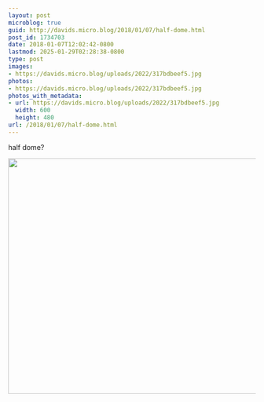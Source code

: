 ```yaml
---
layout: post
microblog: true
guid: http://davids.micro.blog/2018/01/07/half-dome.html
post_id: 1734703
date: 2018-01-07T12:02:42-0800
lastmod: 2025-01-29T02:28:38-0800
type: post
images:
- https://davids.micro.blog/uploads/2022/317bdbeef5.jpg
photos:
- https://davids.micro.blog/uploads/2022/317bdbeef5.jpg
photos_with_metadata:
- url: https://davids.micro.blog/uploads/2022/317bdbeef5.jpg
  width: 600
  height: 480
url: /2018/01/07/half-dome.html
---
```

half dome?

<img src="/uploads/2022/317bdbeef5.jpg" width="600" height="480" alt="">
